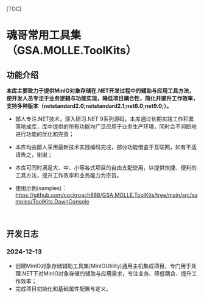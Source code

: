 [TOC]

# 魂哥常用工具集（GSA.MOLLE.ToolKits）

## 功能介绍

**本库主要致力于提供MinIO对象存储在.NET开发过程中的辅助与应用工具方法，使开发人员专注于业务逻辑与功能实现，降低项目耦合性，简化并提升工作效率，支持多种版本（netstandard2.0;netstandard2.1;net8.0;net9.0;）。**

- 鄙人专注.NET技术，深入研习.NET 9系列源码。本库通过长期实践工作积累落地成库，库中提供的所有功能均广泛应用于业务生产环境，同时会不间断地进行功能的优化和完善；
- 本库均由鄙人采用最新技术实践编码完成，部分功能借鉴于互联网，如有不适请告之，谢谢；
- 本库可同时满足大、中、小等各式项目的自由支配使用，以提供快捷、便利的工具方法，提升工作效率和业务能力为宗旨。

- 使用示例(samples)：https://github.com/cockroach888/GSA.MOLLE.ToolKits/tree/main/src/samples/ToolKits.DawnConsole

<br>

## 开发日志

### 2024-12-13
- 创建MinIO对象存储辅助工具集(MinIOUtility)通用主机集成项目，专门用于处理.NET下对MinIO对象存储的辅助与应用需求，专注业务、降低耦合、提升工作效率；
- 完成项目初始化和基础属性配置与定义。
